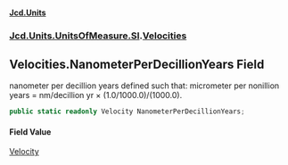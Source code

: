 #### [Jcd.Units](index 'index')
### [Jcd.Units.UnitsOfMeasure.SI](Jcd.Units.UnitsOfMeasure.SI 'Jcd.Units.UnitsOfMeasure.SI').[Velocities](Velocities 'Jcd.Units.UnitsOfMeasure.SI.Velocities')

## Velocities.NanometerPerDecillionYears Field

nanometer per decillion years defined such that: micrometer per nonillion years = nm/decillion yr ×
(1.0/1000.0)/(1000.0).

```csharp
public static readonly Velocity NanometerPerDecillionYears;
```

#### Field Value
[Velocity](Velocity 'Jcd.Units.UnitTypes.Velocity')
